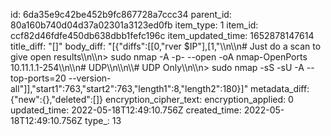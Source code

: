 id: 6da35e9c42be452b9fc867728a7ccc34
parent_id: 80a160b740d04d37a02301a3123ed0fb
item_type: 1
item_id: ccf82d46fdfe450db638dbb1fefc196c
item_updated_time: 1652878147614
title_diff: "[]"
body_diff: "[{\"diffs\":[[0,\"rver $IP\"],[1,\"\\\n\\\n# Just do a scan to give open results\\\n\\\n> sudo nmap -A -p- --open -oA nmap-OpenPorts 10.11.1.1-254\\\n\\\n# UDP\\\n\\\n\\\\# UDP Only\\\n\\\n> sudo nmap -sS -sU -A --top-ports=20 --version-all\"]],\"start1\":763,\"start2\":763,\"length1\":8,\"length2\":180}]"
metadata_diff: {"new":{},"deleted":[]}
encryption_cipher_text: 
encryption_applied: 0
updated_time: 2022-05-18T12:49:10.756Z
created_time: 2022-05-18T12:49:10.756Z
type_: 13